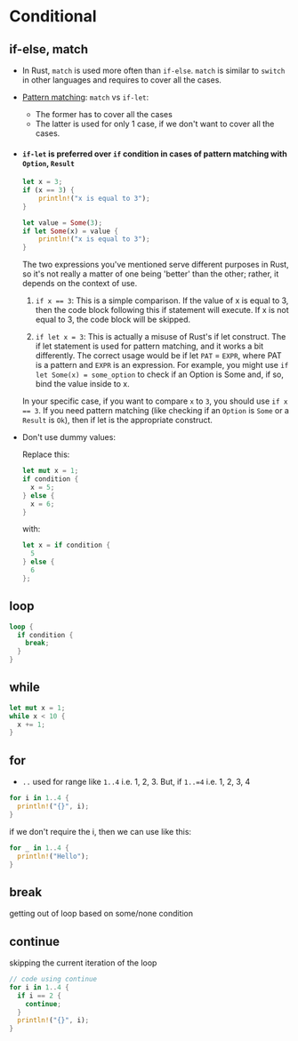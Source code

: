 # Conditional

## if-else, match

- In Rust, `match` is used more often than `if-else`. `match` is similar to `switch` in other languages and requires to cover all the cases.
- <u>Pattern matching</u>: `match` vs `if-let`:
  - The former has to cover all the cases
  - The latter is used for only 1 case, if we don't want to cover all the cases.

- #### `if-let` is preferred over `if` condition in cases of pattern matching with `Option`, `Result`

  ```rust
  let x = 3;
  if (x == 3) {
      println!("x is equal to 3");
  }
  ```

  ```rust
  let value = Some(3);
  if let Some(x) = value {
      println!("x is equal to 3");
  }
  ```

  The two expressions you've mentioned serve different purposes in Rust, so it's not really a matter of one being 'better' than the other; rather, it depends on the context of use.

  1. `if x == 3`: This is a simple comparison. If the value of x is equal to 3, then the code block following this if statement will execute. If x is not equal to 3, the code block will be skipped.

  2. `if let x = 3`: This is actually a misuse of Rust's if let construct. The if let statement is used for pattern matching, and it works a bit differently. The correct usage would be if let `PAT` = `EXPR`, where PAT is a pattern and `EXPR` is an expression. For example, you might use `if let Some(x) = some_option` to check if an Option is Some and, if so, bind the value inside to x.

  In your specific case, if you want to compare `x` to `3`, you should use `if x == 3`. If you need pattern matching (like checking if an `Option` is `Some` or a `Result` is `Ok`), then if let is the appropriate construct.

- Don't use dummy values:

  Replace this:

  ```rust
  let mut x = 1;
  if condition {
    x = 5;
  } else {
    x = 6;
  }
  ```

  with:

  ```rust
  let x = if condition {
    5
  } else {
    6
  };
  ```

## loop

```rust
loop {
  if condition {
    break;
  }
}
```

## while

```rust
let mut x = 1;
while x < 10 {
  x += 1;
}
```

## for

- `..` used for range like `1..4` i.e. 1, 2, 3. But, if `1..=4` i.e. 1, 2, 3, 4

```rust
for i in 1..4 {
  println!("{}", i);
}
```

if we don't require the i, then we can use like this:

```rust
for _ in 1..4 {
  println!("Hello");
}
```

## break

getting out of loop based on some/none condition

## continue

skipping the current iteration of the loop

```rust
// code using continue
for i in 1..4 {
  if i == 2 {
    continue;
  }
  println!("{}", i);
}
```

